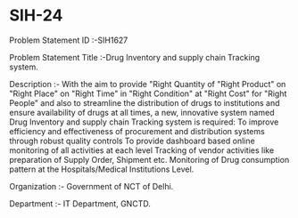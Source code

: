 # SIH-24


Problem Statement ID :-SIH1627


Problem Statement Title	:-Drug Inventory and supply chain Tracking system.


Description :- With the aim to provide "Right Quantity of "Right Product" on "Right Place" on "Right Time" in "Right Condition" at "Right Cost" for "Right People" and also to streamline the distribution of drugs to institutions and ensure availability of drugs at all times, a new, innovative system named Drug Inventory and supply chain Tracking system is required: To improve efficiency and effectiveness of procurement and distribution systems through robust quality controls To provide dashboard based online monitoring of all activities at each level Tracking of vendor activities like preparation of Supply Order, Shipment etc. Monitoring of Drug consumption pattern at the Hospitals/Medical Institutions Level.


Organization :- Government of NCT of Delhi.


Department :- IT Department, GNCTD.

